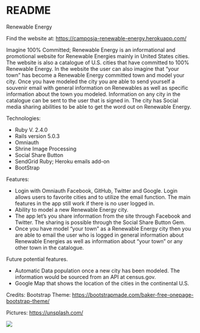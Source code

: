 # README

Renewable Energy

Find the website at:
https://camposja-renewable-energy.herokuapp.com/

Imagine 100% Committed; Renewable Energy is an informational and promotional website for Renewable Energies mainly in United States cities. The website is also a catalogue of U.S. cities that have committed to 100% Renewable Energy. In the website the user can also imagine that “your town” has become a Renewable Energy committed town and model your city. Once you have modeled the city you are able to send yourself a souvenir email with general information on Renewables as well as specific information about the town you modeled. Information on any city in the catalogue can be sent to the user that is signed in. The city has Social media sharing abilities to be able to get the word out on Renewable Energy.

Technologies:
* Ruby  V. 2.4.0
* Rails version 5.0.3
* Omniauth
* Shrine Image Processing
* Social Share Button
* SendGrid Ruby; Heroku emails add-on
* BootStrap


Features:
* Login with Omniauth Facebook, GitHub, Twitter and Google. Login allows users to favorite cities and to utilize the email function. The main features in the app still work if there is no user logged in.
* Ability to model a new Renewable Energy city.
* The app let’s you share information from the site through Facebook and Twitter. The sharing is possible through the Social Share Button Gem.
* Once you have model “your town” as a Renewable Energy city then you are able to email the user who is logged in general information about Renewable Energies as well as information about “your town” or any other town in the catalogue.

Future potential features.
* Automatic Data population once a new city has been modeled. The information would be sourced from an API at census.gov.
* Google Map that shows the location of the cities in the continental U.S.

Credits:
Bootstrap Theme:
https://bootstrapmade.com/baker-free-onepage-bootstrap-theme/

Pictures:
https://unsplash.com/


![](https://raw.githubusercontent.com/camposja/energy/master/docs/Screen%20Shot%202017-06-18%20at%209.06.24%20PM.png)
